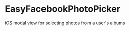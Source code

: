 EasyFacebookPhotoPicker
=======================

iOS modal view for selecting photos from a user's albums
